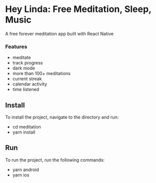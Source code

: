 # Hey Linda: Free Meditation, Sleep, Music

A free forever meditation app built with React Native

### Features

- meditate
- track progress
- dark mode
- more than 100+ meditations
- current streak
- calendar activity
- time listened

## Install

To install the project, navigate to the directory and run:

- cd meditation
- yarn install

## Run

To run the project, run the following commands:

- yarn android
- yarn ios
